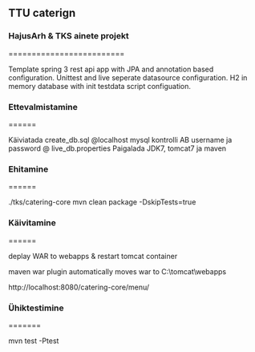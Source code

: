 <h2> TTU caterign </h2>

<h3> HajusArh & TKS ainete projekt </h3>
=========================

Template spring 3 rest api app with JPA and annotation based configuration.
Unittest and live seperate datasource configuration.
H2 in memory database with init testdata script configuation.

<h3> Ettevalmistamine</h3>
======

Käiviatada create_db.sql   @localhost mysql  kontrolli AB username ja password @ live_db.properties
Paigalada JDK7, tomcat7 ja maven


<h3> Ehitamine </h3>
======

./tks/catering-core mvn clean package -DskipTests=true


<h3> Käivitamine </h3>
======

deplay WAR to webapps & restart tomcat container

maven war plugin automatically moves war to C:\tomcat\webapps

http://localhost:8080/catering-core/menu/
 
<h3> Ühiktestimine </h3>
=======

mvn test -Ptest




